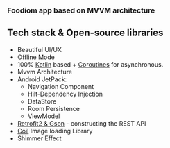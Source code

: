 <h3> Foodiom app based on MVVM architecture</h3>
<!--
<h2>ScreenShoots:</h2>     

<table>
  <tr>
    <td><img src="https://coffe-android.ir/public/images/Foody/foody_3.png" width="200"> </td>
    <td><img src="https://coffe-android.ir/public/images/Foody/foody_5.png" width="200"> </td>
    <td><img src="https://coffe-android.ir/public/images/Foody/foody_2.png" width="200"> </td>
  </tr>
 </table>
 </br>
<table>
  <tr>
    <td><img src="https://coffe-android.ir/public/images/Foody/foody_6.png" width="200">  </td>
    <td><img src="https://coffe-android.ir/public/images/Foody/foody_4.png" width="200"> </td>
    <td><img src="https://coffe-android.ir/public/images/Foody/foody_1.png" width="200"> </td>
  </tr>
 </table>
-->
<h2>Tech stack & Open-source libraries</h2>  

<ul>
 <li> Beautiful UI/UX </li>
   <li>
        Offline Mode
    </li>
<li>100% <a href="https://kotlinlang.org/" rel="nofollow">Kotlin</a> based + <a href="https://github.com/Kotlin/kotlinx.coroutines">Coroutines</a> for asynchronous.</li>
<li> Mvvm Architecture</li>
 
<li>
        Android JetPack:
        <ul>
            <li> Navigation Component</li>
            <li> Hilt-Dependency Injection</li>
            <li>DataStore</li>
            <li> Room Persistence</li>
            <li>ViewModel</li>
        </ul>
    </li> 

  <li><a href="https://github.com/square/retrofit">Retrofit2 &amp; Gson</a> - constructing the REST API</li>
<li><a href="https://coil-kt.github.io/coil/" rel="nofollow">Coil</a> Image loading Library</li>
<li>Shimmer Effect </li>

  
 </ul>

